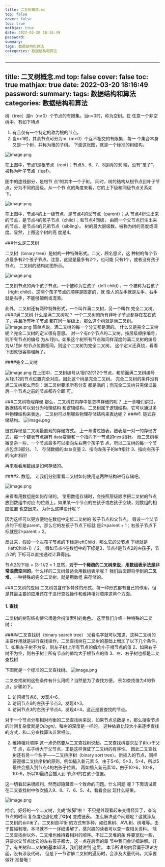 ```yaml
---
title: 二叉树概念.md
top: false
cover: false
toc: true
mathjax: true
date: 2022-03-20 18:16:49
password:
summary:
tags: 数据结构和算法
categories: 数据结构和算法
---
```

---
title: 二叉树概念.md
top: false
cover: false
toc: true
mathjax: true
date: 2022-03-20 18:16:49
password:
summary:
tags: 数据结构和算法
categories: 数据结构和算法
---
树（tree）是n（n≥0）个节点的有限集。当n=0时，称为空树。在 任意一个非空树中，有如下特点

1. 有且仅有一个特定的称为根的节点。
 2. 当n>1时，其余节点可分为m（m>0）个互不相交的有限集，每一 个集合本身又是一个树，并称为根的子树。 下面这张图，就是一个标准的树结构。



![image.png](https://upload-images.jianshu.io/upload_images/13965490-5c1318b19d88eeae.png?imageMogr2/auto-orient/strip%7CimageView2/2/w/1240)

在上图中，节点1是根节点（root）；节点5、6、7、8是树的末 端，没有“孩子”，被称为叶子节点（leaf）。

图中的虚线部分，是根节 点1的其中一个子树。 同时，树的结构从根节点到叶子节点，分为不同的层级。从一个节 点的角度来看，它的上下级和同级节点关系如下。

![image.png](https://upload-images.jianshu.io/upload_images/13965490-1f655bbecfdac1bf.png?imageMogr2/auto-orient/strip%7CimageView2/2/w/1240)

在上图中，节点4的上一级节点，是节点4的父节点（parent）；从 节点4衍生出来的节点，是节点4的孩子节点（child）；和节点4同级， 由同一个父节点衍生出来的节点，是节点4的兄弟节点（sibling）。 树的最大层级数，被称为树的高度或深度。显然，上图这个树的高 度是4。


###什么是二叉树

二叉树（binary tree）是树的一种特殊形式。二叉，顾名思义，这 种树的每个节点最多有2个孩子节点。注意，这里是最多有2个，也可能 只有1个，或者没有孩子节点。 二叉树的结构如图所示。

![image.png](https://upload-images.jianshu.io/upload_images/13965490-50383648c8cb19ab.png?imageMogr2/auto-orient/strip%7CimageView2/2/w/1240)


二叉树节点的两个孩子节点，一个被称为左孩子（left child），一 个被称为右孩子（right child）。这两个孩子节点的顺序是固定的，就 像人的左手就是左手，右手就是右手，不能够颠倒或混淆。

此外，二叉树还有两种特殊形式，一个叫作满二叉树，另一个叫作 完全二叉树。 
####满二叉树
什么是满二叉树呢？ 一个二叉树的所有非叶子节点都存在左右孩子，并且所有叶子节点 都在同一层级上，那么这个树就是满二叉树。
![image.png](https://upload-images.jianshu.io/upload_images/13965490-2699d3f7a1e32625.png?imageMogr2/auto-orient/strip%7CimageView2/2/w/1240)
简单点说，满二叉树的每一个分支都是满的。 什么又是完全二叉树呢？完全二叉树的定义很有意思。 对一个有n个节点的二叉树，按层级顺序编号，则所有节点的编号 为从1到n。如果这个树所有节点和同样深度的满二叉树的编号为从1到n 的节点位置相同，则这个二叉树为完全二叉树。 这个定义还真绕，看看下图就很容易理解了。

####完全二叉树

![image.png](https://upload-images.jianshu.io/upload_images/13965490-9f1ec874979a2f29.png?imageMogr2/auto-orient/strip%7CimageView2/2/w/1240)
在上图中，二叉树编号从1到12的12个节点，和前面满二叉树编号 从1到12的节点位置完全对应。因此这个树是完全二叉树。 完全二叉树的条件没有满二叉树那么苛刻：满二叉树要求所有分支 都是满的；而完全二叉树只需保证最后一个节点之前的节点都齐全即 可。




###二叉树物理存储
那么，二叉树在内存中是怎样存储的呢？ 上一章咱们讲过，数据结构可以划分为物理结构 和逻辑结构。二叉树属于逻辑结构，它可以通过多种物理结构来表达。 二叉树可以用哪些物理存储结构来表达呢？
####1. 链式存储结构。 
![image.png](https://upload-images.jianshu.io/upload_images/13965490-56c841dff6551aae.png?imageMogr2/auto-orient/strip%7CimageView2/2/w/1240)

链式存储是二叉树最直观的存储方式。 上一章讲过链表，链表是一对一的存储方式，每一个链表节点拥有 data变量和一个指向下一节点的next指针。 而二叉树稍微复杂一些，一个节点最多可以指向左右两个孩子节
点，所以二叉树的每一个节点包含3部分。
1、 存储数据的data变量 
2、指向左孩子的left指针 
3、指向右孩子的right指针 

再来看看用数组是如何存储的。


####2. 数组。
让我们分别看看二叉树如何使用这两种结构进行存储吧。

![image.png](https://upload-images.jianshu.io/upload_images/13965490-8a9e8baf5544a6b2.png?imageMogr2/auto-orient/strip%7CimageView2/2/w/1240)

来看看用数组是如何存储的。 使用数组存储时，会按照层级顺序把二叉树的节点放到数组中对应 的位置上。如果某一个节点的左孩子或右孩子空缺，则数组的相应位置 也空出来。 为什么这样设计呢？

因为这样可以更方便地在数组中定位二叉树的 孩子节点和父节点。
 假设一个父节点的下标是parent，那么它的左孩子节点下标就 是2×parent + 1；右孩子节点下标就是2×parent + 2。

反过来，假设一个左孩子节点的下标是leftChild，那么它的父节点 下标就是（leftChild-1）/ 2。 假如节点4在数组中的下标是3，节点4是节点2的左孩子，节点2的 下标可以直接通过计算得出。

 节点2的下标 = (3-1)/2 = 1 显然，**对于一个稀疏的二叉树来说，用数组表示法是非常浪费空间的**。什么样的二叉树最适合用数组表示呢？ 我们后面即将学到的**二叉堆**，一种特殊的完全二叉树，就是用数组 来存储的。



###二叉树的应用
二叉树包含许多特殊的形式，每一种形式都有自己的作用，但是其最主要的应用还在于进行查找操作和维持相对顺序这两个方面。

#### 1. 查找

 二叉树的树形结构使它很适合扮演索引的角色。 这里我们介绍一种特殊的二叉树：

#####二叉查找树（binary search tree）
光看名字就可以知道，这种二叉树的主要作用就是进行查找操作。二叉查找树在二叉树的基础上增加了以下几个条件。 
1、如果左子树不为空，则左子树上所有节点的值均小于根节点的值 
2、如果右子树不为空，则右子树上所有节点的值均大于根节点的值 
3、左、右子树也都是二叉查找树 

下图就是一个标准的二叉查找树。
![image.png](https://upload-images.jianshu.io/upload_images/13965490-6706eeb0e9d95f8d.png?imageMogr2/auto-orient/strip%7CimageView2/2/w/1240)

二叉查找树的这些条件有什么用呢？当然是为了查找方便。 例如查找值为4的节点，步骤如下。
1. 访问根节点6，发现4<6。
2. 访问节点6的左孩子节点3，发现4>3。 
3. 访问节点3的右孩子节点4，发现4=4，这正是要查找的节点。

对于一个节点分布相对均衡的二叉查找树来说，如果节点总数是 n，那么搜索节点的时间复杂度就是*O(logn)*，和树的深度是一样的。 这种依靠比较大小来逐步查找的方式，和二分查找算法非常相似。 


2. 维持相对顺序 这一点仍然要从二叉查找树说起。二叉查找树要求左子树小于父节 点，右子树大于父节点，正是这样保证了二叉树的有序性。 因此二叉查找树还有另一个名字——二叉排序树（binary sort tree）。新插入的节点，同样要遵循二叉排序树的原则。例如插入新元素 5，由于5<6，5>3，5>4，所以5最终会插入到节点4的右孩子位置。
再如插入新元素10，由于10>6，10>8，10>9，所以10最终会插入到 节点9的右孩子位置。

 这一切看起来很顺利，然而却隐藏着一个致命的问题。什么问题 呢？下面请试着在二叉查找树中依次插入9、8、7、6、5、4，看看会出 现什么结果。

![image.png](https://upload-images.jianshu.io/upload_images/13965490-43d9203add98051e.png?imageMogr2/auto-orient/strip%7CimageView2/2/w/1240)


哈哈，好好的一个二叉树，变成“跛脚”啦！ 不只是外观看起来变得怪异了，查询节点的时间 复杂度也退化成了**O(n)** 变成链表。 怎么解决这个问题呢？这就涉及二叉树的`自平衡`了。二叉树自平衡 的方式有多种，如红黑树、AVL树、树堆等。由于篇幅有限，本书就不一一详细讲解了，感兴趣的读者可以查一查相关资料。 除二叉查找树以外，二叉堆也维持着相对的顺序。不过二叉堆的条 件要宽松一些，只要求父节点比它的左右孩子都大，这一点在后面的章 节中我们会详细讲解。好了，有关树和二叉树的基本知识，我们就讲到 这里。 本节所讲的内容偏于理论方面，没有涉及代码。 但是下一节讲解二叉树的遍历时，会涉及大量代码，大家要做好 准备哦！


